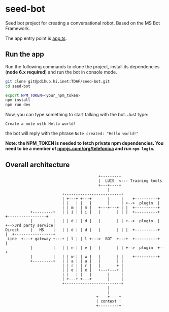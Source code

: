 # seed-bot

Seed bot project for creating a conversational robot. Based on the MS Bot Framework.

The app entry point is [app.ts](./src/app.ts).

## Run the app

Run the following commands to clone the project, install its dependencies (**node 6.x required**) and run the bot in console mode.

```sh
git clone git@pdihub.hi.inet:TDAF/seed-bot.git
cd seed-bot

export NPM_TOKEN=<your_npm_token>
npm install
npm run dev
```

Now, you can type something to start talking with the bot. Just type: 

`Create a note with Hello world!`

the bot will reply with the phrase `Note created: "Hello world!"`



__Note: the NPM_TOKEN is needed to fetch private npm dependencies.
You need to be a member of [npmjs.com/org/telefonica](https://www.npmjs.com/org/telefonica) and run `npm login`.__

## Overall architecture

```
                                         +--------+
                                         |  LUIS  <--- Training tools
                                         +---+----+
                                             |
                         +-------------------------+
                         | +---+ +---+       |     |    +----------+
                         | |   | |   |       |     | +-->  plugin  |
                         | | m | | m |   +---+---+ | |  +----------+
           +---------+   | | i | | i |   |       | | |  +----------+     +-----------------+
           |         |   | | d | | d |   |       | | +-->  plugin  |  +-->3rd party service|
Direct     |   MS    |   | | d | | d |   |       | | |  +----------+  |  +-----------------+
 Line  +---+ gateway +---+ | l | | l +--->  BOT  +---+  +----------+  |
           |         |   | | e | | e |   |       | | +-->  plugin  +--+
           |         |   | | w | | w |   |       | |    +----------+   
           +---------+   | | a | | a |   |       | |  
                         | | r | | r |   |       + |  
                         | | e | | e |   +---+---+ |  
                         | |   | |   |       |     |  
                         | +---+ +---+       |     |  
                         +-------------------------+  
                                             |        
                                             |        
                                        +----+----+   
                                        | context |   
                                        +---------+   
```
